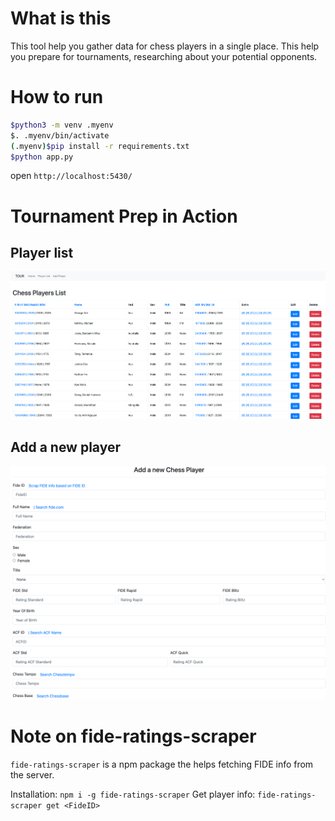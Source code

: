 # What is this 

This tool help you gather data for chess players in a single place.
This help you prepare for tournaments, researching about your potential opponents. 

# How to run 

```bash 
$python3 -m venv .myenv
$. .myenv/bin/activate
(.myenv)$pip install -r requirements.txt 
$python app.py
``` 

open `http://localhost:5430/`

# Tournament Prep in Action 

## Player list 
![alt text](image-1.png)

## Add a new player 
![alt text](image-2.png)

# Note on fide-ratings-scraper

`fide-ratings-scraper` is a npm package the helps fetching FIDE info from the server. 

Installation: `npm i -g fide-ratings-scraper`
Get player info: `fide-ratings-scraper get <FideID>`